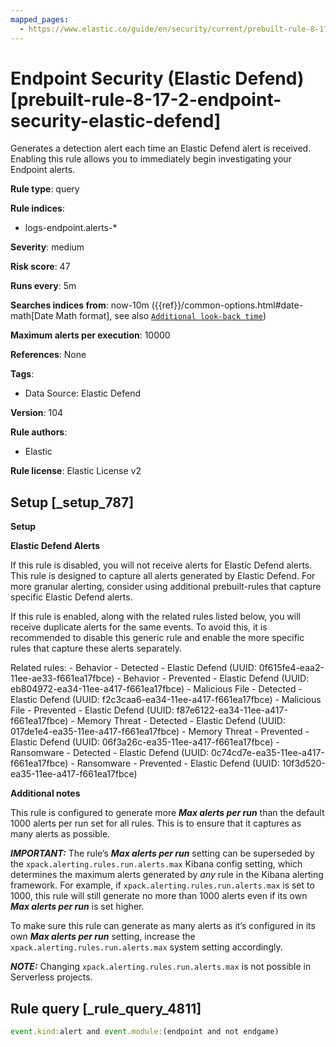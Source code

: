 ```yaml
---
mapped_pages:
  - https://www.elastic.co/guide/en/security/current/prebuilt-rule-8-17-2-endpoint-security-elastic-defend.html
---
```


# Endpoint Security (Elastic Defend) [prebuilt-rule-8-17-2-endpoint-security-elastic-defend]

Generates a detection alert each time an Elastic Defend alert is received. Enabling this rule allows you to immediately begin investigating your Endpoint alerts.

**Rule type**: query

**Rule indices**:

* logs-endpoint.alerts-*

**Severity**: medium

**Risk score**: 47

**Runs every**: 5m

**Searches indices from**: now-10m ({{ref}}/common-options.html#date-math[Date Math format], see also [`Additional look-back time`](docs-content://solutions/security/detect-and-alert/create-detection-rule.md#rule-schedule))

**Maximum alerts per execution**: 10000

**References**: None

**Tags**:

* Data Source: Elastic Defend

**Version**: 104

**Rule authors**:

* Elastic

**Rule license**: Elastic License v2

## Setup [_setup_787]

**Setup**

**Elastic Defend Alerts**

If this rule is disabled, you will not receive alerts for Elastic Defend alerts. This rule is designed to capture all alerts generated by Elastic Defend. For more granular alerting, consider using additional prebuilt-rules that capture specific Elastic Defend alerts.

If this rule is enabled, along with the related rules listed below, you will receive duplicate alerts for the same events. To avoid this, it is recommended to disable this generic rule and enable the more specific rules that capture these alerts separately.

Related rules: - Behavior - Detected - Elastic Defend (UUID: 0f615fe4-eaa2-11ee-ae33-f661ea17fbce) - Behavior - Prevented - Elastic Defend (UUID: eb804972-ea34-11ee-a417-f661ea17fbce) - Malicious File - Detected - Elastic Defend (UUID: f2c3caa6-ea34-11ee-a417-f661ea17fbce) - Malicious File - Prevented - Elastic Defend (UUID: f87e6122-ea34-11ee-a417-f661ea17fbce) - Memory Threat - Detected - Elastic Defend (UUID: 017de1e4-ea35-11ee-a417-f661ea17fbce) - Memory Threat - Prevented - Elastic Defend (UUID: 06f3a26c-ea35-11ee-a417-f661ea17fbce) - Ransomware - Detected - Elastic Defend (UUID: 0c74cd7e-ea35-11ee-a417-f661ea17fbce) - Ransomware - Prevented - Elastic Defend (UUID: 10f3d520-ea35-11ee-a417-f661ea17fbce)

**Additional notes**

This rule is configured to generate more ***Max alerts per run*** than the default 1000 alerts per run set for all rules. This is to ensure that it captures as many alerts as possible.

***IMPORTANT:*** The rule’s ***Max alerts per run*** setting can be superseded by the `xpack.alerting.rules.run.alerts.max` Kibana config setting, which determines the maximum alerts generated by *any* rule in the Kibana alerting framework. For example, if `xpack.alerting.rules.run.alerts.max` is set to 1000, this rule will still generate no more than 1000 alerts even if its own ***Max alerts per run*** is set higher.

To make sure this rule can generate as many alerts as it’s configured in its own ***Max alerts per run*** setting, increase the `xpack.alerting.rules.run.alerts.max` system setting accordingly.

***NOTE:*** Changing `xpack.alerting.rules.run.alerts.max` is not possible in Serverless projects.


## Rule query [_rule_query_4811]

```js
event.kind:alert and event.module:(endpoint and not endgame)
```


